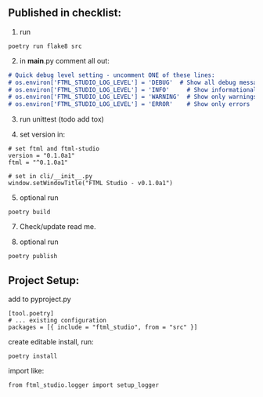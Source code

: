 ## Published in checklist:
 
1. run 
```
poetry run flake8 src
```

2. in __main__.py comment all out:
```markdown
# Quick debug level setting - uncomment ONE of these lines:
# os.environ['FTML_STUDIO_LOG_LEVEL'] = 'DEBUG'  # Show all debug messages
# os.environ['FTML_STUDIO_LOG_LEVEL'] = 'INFO'     # Show informational messages and above
# os.environ['FTML_STUDIO_LOG_LEVEL'] = 'WARNING'  # Show only warnings and errors
# os.environ['FTML_STUDIO_LOG_LEVEL'] = 'ERROR'    # Show only errors
```

3. run unittest (todo add tox)

4. set version in:
```
# set ftml and ftml-studio
version = "0.1.0a1"
ftml = "^0.1.0a1"

# set in cli/__init__.py
window.setWindowTitle("FTML Studio - v0.1.0a1")
```

5. optional run
```
poetry build
```

7. Check/update read me. 

6. optional run
```
poetry publish
```

## Project Setup:

add to pyproject.py
```
[tool.poetry]
# ... existing configuration
packages = [{ include = "ftml_studio", from = "src" }]
```

create editable install, run:
```
poetry install
```

import like:
```
from ftml_studio.logger import setup_logger
```
